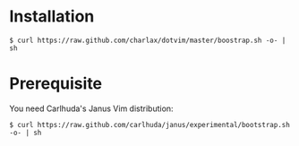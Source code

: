 Installation
============

    $ curl https://raw.github.com/charlax/dotvim/master/boostrap.sh -o- | sh

Prerequisite
============

You need Carlhuda's Janus Vim distribution:

    $ curl https://raw.github.com/carlhuda/janus/experimental/bootstrap.sh -o- | sh
